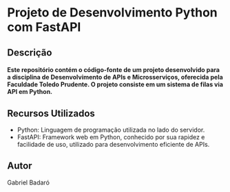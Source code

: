 # Projeto de Desenvolvimento Python com FastAPI
## Descrição
#### Este repositório contém o código-fonte de um projeto desenvolvido para a disciplina de Desenvolvimento de APIs e Microsserviços, oferecida pela Faculdade Toledo Prudente. O projeto consiste em um sistema de filas via API em Python.

## Recursos Utilizados
- Python: Linguagem de programação utilizada no lado do servidor.
- FastAPI: Framework web em Python, conhecido por sua rapidez e facilidade de uso, utilizado para desenvolvimento eficiente de APIs.

## Autor
Gabriel Badaró
